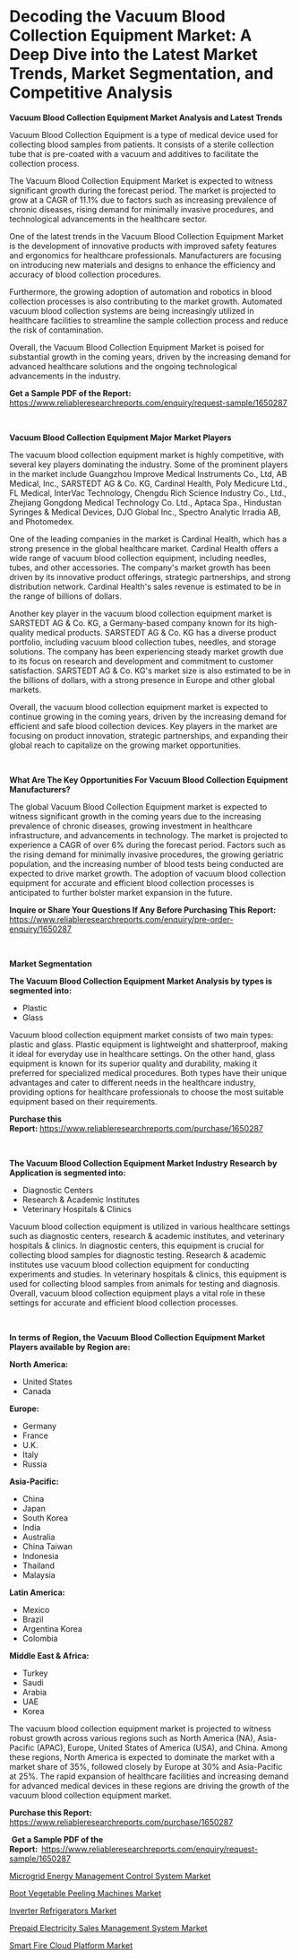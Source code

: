 <p><h1>Decoding the Vacuum Blood Collection Equipment Market: A Deep Dive into the Latest Market Trends, Market Segmentation, and Competitive Analysis</h1></p><p><strong>Vacuum Blood Collection Equipment Market Analysis and Latest Trends</strong></p>
<p><p>Vacuum Blood Collection Equipment is a type of medical device used for collecting blood samples from patients. It consists of a sterile collection tube that is pre-coated with a vacuum and additives to facilitate the collection process.</p><p>The Vacuum Blood Collection Equipment Market is expected to witness significant growth during the forecast period. The market is projected to grow at a CAGR of 11.1% due to factors such as increasing prevalence of chronic diseases, rising demand for minimally invasive procedures, and technological advancements in the healthcare sector.</p><p>One of the latest trends in the Vacuum Blood Collection Equipment Market is the development of innovative products with improved safety features and ergonomics for healthcare professionals. Manufacturers are focusing on introducing new materials and designs to enhance the efficiency and accuracy of blood collection procedures.</p><p>Furthermore, the growing adoption of automation and robotics in blood collection processes is also contributing to the market growth. Automated vacuum blood collection systems are being increasingly utilized in healthcare facilities to streamline the sample collection process and reduce the risk of contamination.</p><p>Overall, the Vacuum Blood Collection Equipment Market is poised for substantial growth in the coming years, driven by the increasing demand for advanced healthcare solutions and the ongoing technological advancements in the industry.</p></p>
<p><strong>Get a Sample PDF of the Report:&nbsp;</strong> <a href="https://www.reliableresearchreports.com/enquiry/request-sample/1650287">https://www.reliableresearchreports.com/enquiry/request-sample/1650287</a></p>
<p>&nbsp;</p>
<p><strong>Vacuum Blood Collection Equipment Major Market Players</strong></p>
<p><p>The vacuum blood collection equipment market is highly competitive, with several key players dominating the industry. Some of the prominent players in the market include Guangzhou Improve Medical Instruments Co., Ltd, AB Medical, Inc., SARSTEDT AG & Co. KG, Cardinal Health, Poly Medicure Ltd., FL Medical, InterVac Technology, Chengdu Rich Science Industry Co., Ltd., Zhejiang Gongdong Medical Technology Co. Ltd., Aptaca Spa., Hindustan Syringes & Medical Devices, DJO Global Inc., Spectro Analytic Irradia AB, and Photomedex.</p><p>One of the leading companies in the market is Cardinal Health, which has a strong presence in the global healthcare market. Cardinal Health offers a wide range of vacuum blood collection equipment, including needles, tubes, and other accessories. The company's market growth has been driven by its innovative product offerings, strategic partnerships, and strong distribution network. Cardinal Health's sales revenue is estimated to be in the range of billions of dollars.</p><p>Another key player in the vacuum blood collection equipment market is SARSTEDT AG & Co. KG, a Germany-based company known for its high-quality medical products. SARSTEDT AG & Co. KG has a diverse product portfolio, including vacuum blood collection tubes, needles, and storage solutions. The company has been experiencing steady market growth due to its focus on research and development and commitment to customer satisfaction. SARSTEDT AG & Co. KG's market size is also estimated to be in the billions of dollars, with a strong presence in Europe and other global markets.</p><p>Overall, the vacuum blood collection equipment market is expected to continue growing in the coming years, driven by the increasing demand for efficient and safe blood collection devices. Key players in the market are focusing on product innovation, strategic partnerships, and expanding their global reach to capitalize on the growing market opportunities.</p></p>
<p>&nbsp;</p>
<p><strong>What Are The Key Opportunities For Vacuum Blood Collection Equipment Manufacturers?</strong></p>
<p><p>The global Vacuum Blood Collection Equipment market is expected to witness significant growth in the coming years due to the increasing prevalence of chronic diseases, growing investment in healthcare infrastructure, and advancements in technology. The market is projected to experience a CAGR of over 6% during the forecast period. Factors such as the rising demand for minimally invasive procedures, the growing geriatric population, and the increasing number of blood tests being conducted are expected to drive market growth. The adoption of vacuum blood collection equipment for accurate and efficient blood collection processes is anticipated to further bolster market expansion in the future.</p></p>
<p><strong>Inquire or Share Your Questions If Any Before Purchasing This Report:</strong> <a href="https://www.reliableresearchreports.com/enquiry/pre-order-enquiry/1650287">https://www.reliableresearchreports.com/enquiry/pre-order-enquiry/1650287</a></p>
<p>&nbsp;</p>
<p><strong>Market Segmentation</strong></p>
<p><strong>The Vacuum Blood Collection Equipment Market Analysis by types is segmented into:</strong></p>
<p><ul><li>Plastic</li><li>Glass</li></ul></p>
<p><p>Vacuum blood collection equipment market consists of two main types: plastic and glass. Plastic equipment is lightweight and shatterproof, making it ideal for everyday use in healthcare settings. On the other hand, glass equipment is known for its superior quality and durability, making it preferred for specialized medical procedures. Both types have their unique advantages and cater to different needs in the healthcare industry, providing options for healthcare professionals to choose the most suitable equipment based on their requirements.</p></p>
<p><strong>Purchase this Report:&nbsp;</strong><a href="https://www.reliableresearchreports.com/purchase/1650287">https://www.reliableresearchreports.com/purchase/1650287</a></p>
<p>&nbsp;</p>
<p><strong>The Vacuum Blood Collection Equipment Market Industry Research by Application is segmented into:</strong></p>
<p><ul><li>Diagnostic Centers</li><li>Research & Academic Institutes</li><li>Veterinary Hospitals & Clinics</li></ul></p>
<p><p>Vacuum blood collection equipment is utilized in various healthcare settings such as diagnostic centers, research & academic institutes, and veterinary hospitals & clinics. In diagnostic centers, this equipment is crucial for collecting blood samples for diagnostic testing. Research & academic institutes use vacuum blood collection equipment for conducting experiments and studies. In veterinary hospitals & clinics, this equipment is used for collecting blood samples from animals for testing and diagnosis. Overall, vacuum blood collection equipment plays a vital role in these settings for accurate and efficient blood collection processes.</p></p>
<p>&nbsp;</p>
<p><strong>In terms of Region, the Vacuum Blood Collection Equipment Market Players available by Region are:</strong></p>
<p>
    <p> <strong> North America: </strong>
        <ul>
            <li>United States</li>
            <li>Canada</li>
        </ul>
        </p> 
    <p> <strong> Europe: </strong>
        <ul>
            <li>Germany</li>
            <li>France</li>
            <li>U.K.</li>
            <li>Italy</li>
            <li>Russia</li>
        </ul>
        </p> 
    <p> <strong> Asia-Pacific: </strong>
        <ul>
            <li>China</li>
            <li>Japan</li>
            <li>South Korea</li>
            <li>India</li>
            <li>Australia</li>
            <li>China Taiwan</li>
            <li>Indonesia</li>
            <li>Thailand</li>
            <li>Malaysia</li>
        </ul>
        </p> 
    <p> <strong> Latin America: </strong>
        <ul>
            <li>Mexico</li>
            <li>Brazil</li>
            <li>Argentina Korea</li>
            <li>Colombia</li>
        </ul>
        </p> 
    <p> <strong> Middle East & Africa: </strong>
        <ul>
            <li>Turkey</li>
            <li>Saudi</li>
            <li>Arabia</li>
            <li>UAE</li>
            <li>Korea</li>
        </ul>
    </p>
    </p>
<p><p>The vacuum blood collection equipment market is projected to witness robust growth across various regions such as North America (NA), Asia-Pacific (APAC), Europe, United States of America (USA), and China. Among these regions, North America is expected to dominate the market with a market share of 35%, followed closely by Europe at 30% and Asia-Pacific at 25%. The rapid expansion of healthcare facilities and increasing demand for advanced medical devices in these regions are driving the growth of the vacuum blood collection equipment market.</p></p>
<p><strong>Purchase this Report: </strong><a href="https://www.reliableresearchreports.com/purchase/1650287">https://www.reliableresearchreports.com/purchase/1650287</a></p>
<p>&nbsp;<strong>Get a Sample PDF of the Report:&nbsp;&nbsp;</strong><a href="https://www.reliableresearchreports.com/enquiry/request-sample/1650287">https://www.reliableresearchreports.com/enquiry/request-sample/1650287</a></p>
<p><strong></strong></p>
<p><p><a href="https://github.com/zjyglelu/Market-Research-Report-List-1/blob/main/microgrid-energy-management-control-system-market.md">Microgrid Energy Management Control System Market</a></p><p><a href="https://issuu.com/reportprime-2/docs/root-vegetable-peeling-machines-market-size-2030.p">Root Vegetable Peeling Machines Market</a></p><p><a href="https://issuu.com/reportprime-2/docs/inverter-refrigerators-market-size-2030.pptx">Inverter Refrigerators Market</a></p><p><a href="https://github.com/elizabethdagraca/Market-Research-Report-List-1/blob/main/prepaid-electricity-sales-management-system-market.md">Prepaid Electricity Sales Management System Market</a></p><p><a href="https://github.com/rahu1502/Market-Research-Report-List-2/blob/main/smart-fire-cloud-platform-market.md">Smart Fire Cloud Platform Market</a></p></p>